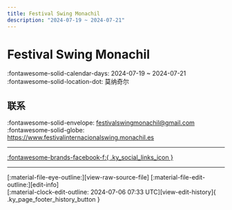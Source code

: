```yaml
---
title: Festival Swing Monachil
description: "2024-07-19 ~ 2024-07-21"
---
```


# Festival Swing Monachil 

:fontawesome-solid-calendar-days: 2024-07-19 ~ 2024-07-21  
:fontawesome-solid-location-dot: 莫纳奇尔  

## 联系

:fontawesome-solid-envelope: <festivalswingmonachil@gmail.com>  
:fontawesome-solid-globe: <https://www.festivalinternacionalswing.monachil.es>  

---

 [:fontawesome-brands-facebook-f:{ .ky_social_links_icon }](https://www.facebook.com/FestivaldeSwingMonachil)

---

<div class="ky_page_footer" markdown>
<div class="ky_page_footer_trailing" markdown="span">
[:material-file-eye-outline:][view-raw-source-file]
[:material-file-edit-outline:][edit-info]
</div>
<div class="ky_page_footer_leading" markdown="span">
[:material-clock-edit-outline: 2024-07-06 07:33 UTC][view-edit-history]{ .ky_page_footer_history_button }
</div>
</div>

[view-raw-source-file]: https://github.com/swingdance/events/blob/main/2024/es_ES/festival-swing-monachil-2024.json "查看原始源文件"
[edit-info]: https://github.com/swingdance/events/issues/new?assignees=&labels=update+event&projects=&template=03-update_entity.yml&title=%5B2024%2Fes_ES%5D%20Update%20Event%3A%20Festival%20Swing%20Monachil&region=es_ES&year=2024&id=festival-swing-monachil-2024&name=Festival%20Swing%20Monachil&org_id= "编辑信息"

[view-edit-history]: https://github.com/swingdance/events/commits/main/2024/es_ES/festival-swing-monachil-2024.json "查看编辑历史"
